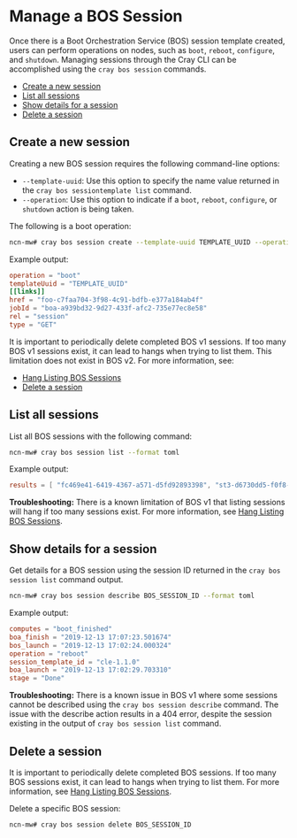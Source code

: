 # Manage a BOS Session

Once there is a Boot Orchestration Service \(BOS\) session template created, users can perform operations on nodes, such as `boot`, `reboot`, `configure`, and `shutdown`.
Managing sessions through the Cray CLI can be accomplished using the `cray bos session` commands.

* [Create a new session](#create-a-new-session)
* [List all sessions](#list-all-sessions)
* [Show details for a session](#show-details-for-a-session)
* [Delete a session](#delete-a-session)

## Create a new session

Creating a new BOS session requires the following command-line options:

* `--template-uuid`: Use this option to specify the name value returned in the `cray bos sessiontemplate list` command.
* `--operation`: Use this option to indicate if a `boot`, `reboot`, `configure`, or `shutdown` action is being taken.

The following is a boot operation:

```bash
ncn-mw# cray bos session create --template-uuid TEMPLATE_UUID --operation boot --format toml
```

Example output:

```toml
operation = "boot"
templateUuid = "TEMPLATE_UUID"
[[links]]
href = "foo-c7faa704-3f98-4c91-bdfb-e377a184ab4f"
jobId = "boa-a939bd32-9d27-433f-afc2-735e77ec8e58"
rel = "session"
type = "GET"
```

It is important to periodically delete completed BOS v1 sessions. If too many BOS v1 sessions
exist, it can lead to hangs when trying to list them. This limitation does not exist in BOS v2.
For more information, see:

* [Hang Listing BOS Sessions](../../troubleshooting/known_issues/Hang_Listing_BOS_Sessions.md)
* [Delete a session](#delete-a-session)

## List all sessions

List all BOS sessions with the following command:

```bash
ncn-mw# cray bos session list --format toml
```

Example output:

```toml
results = [ "fc469e41-6419-4367-a571-d5fd92893398", "st3-d6730dd5-f0f8-4229-b224-24df005cae52",]
```

**Troubleshooting:** There is a known limitation of BOS v1 that listing sessions will hang if too
many sessions exist. For more information, see
[Hang Listing BOS Sessions](../../troubleshooting/known_issues/Hang_Listing_BOS_Sessions.md).

## Show details for a session

Get details for a BOS session using the session ID returned in the `cray bos session list` command output.

```bash
ncn-mw# cray bos session describe BOS_SESSION_ID --format toml
```

Example output:

```toml
computes = "boot_finished"
boa_finish = "2019-12-13 17:07:23.501674"
bos_launch = "2019-12-13 17:02:24.000324"
operation = "reboot"
session_template_id = "cle-1.1.0"
boa_launch = "2019-12-13 17:02:29.703310"
stage = "Done"
```

**Troubleshooting:** There is a known issue in BOS v1 where some sessions cannot be described using the `cray bos session describe` command.
The issue with the describe action results in a 404 error, despite the session existing in the output of `cray bos session list` command.

## Delete a session

It is important to periodically delete completed BOS sessions. If too many BOS sessions
exist, it can lead to hangs when trying to list them. For more information, see
[Hang Listing BOS Sessions](../../troubleshooting/known_issues/Hang_Listing_BOS_Sessions.md).

Delete a specific BOS session:

```bash
ncn-mw# cray bos session delete BOS_SESSION_ID
```
